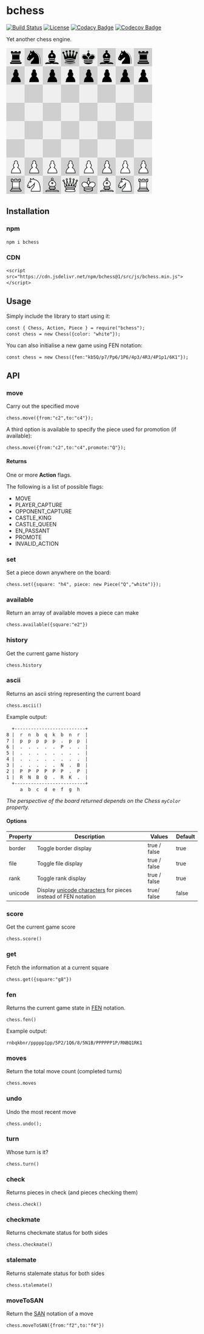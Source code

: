 # bchess

[![Build Status](https://travis-ci.com/blairjordan/bchess.svg?branch=master)](https://travis-ci.com/blairjordan/bchess) [![License](https://img.shields.io/github/license/blairjordan/bchess.svg)](https://opensource.org/licenses/MIT) [![Codacy Badge](https://api.codacy.com/project/badge/Grade/1c77ee10589f47ccbc33c82db9b903ea)](https://www.codacy.com/app/blairjordan/bchess?utm_source=github.com&amp;utm_medium=referral&amp;utm_content=blairjordan/bchess&amp;utm_campaign=Badge_Grade) [![Codecov Badge](https://codecov.io/gh/blairjordan/bchess/branch/master/graph/badge.svg)](https://codecov.io/gh/blairjordan/bchess)

Yet another chess engine.

![](img/screenshot1.png?raw=true)

## Installation

### npm

    npm i bchess

### CDN

    <script src="https://cdn.jsdelivr.net/npm/bchess@1/src/js/bchess.min.js"></script>

## Usage

Simply include the library to start using it:

    const { Chess, Action, Piece } = require("bchess");
    const chess = new Chess({color: "white"});

You can also initialise a new game using FEN notation:

    const chess = new Chess({fen:"kb5Q/p7/Pp6/1P6/4p3/4R3/4P1p1/6K1"});

## API

### move
Carry out the specified move

    chess.move({from:"c2",to:"c4"});

A third option is available to specify the piece used for promotion (if available):

    chess.move({from:"c2",to:"c4",promote:"Q"});

#### Returns

One or more **Action** flags.

The following is a list of possible flags:
 - MOVE
 - PLAYER_CAPTURE
 - OPPONENT_CAPTURE
 - CASTLE_KING
 - CASTLE_QUEEN
 - EN_PASSANT
 - PROMOTE
 - INVALID_ACTION

### set
Set a piece down anywhere on the board:

    chess.set({square: "h4", piece: new Piece("Q","white")});

### available
Return an array of available moves a piece can make

    chess.available({square:"e2"})

### history

Get the current game history

    chess.history
    
### ascii

Returns an ascii string representing the current board

    chess.ascii()

Example output:

      +--------------------------+
    8 |  r  n  b  q  k  b  n  r  |
    7 |  p  p  p  p  p  .  p  p  |
    6 |  .  .  .  .  .  P  .  .  |
    5 |  .  .  .  .  .  .  .  .  |
    4 |  .  .  .  .  .  .  .  .  |
    3 |  .  .  .  .  .  N  .  B  |
    2 |  P  P  P  P  P  P  .  P  |
    1 |  R  N  B  Q  .  R  K  .  |
      +--------------------------+
         a  b  c  d  e  f  g  h

*The perspective of the board returned depends on the Chess `myColor` property.*

#### Options

|Property|Description|Values|Default|
|--|--|--|--|
|border|Toggle border display|true / false|true|
|file|Toggle file display|true / false|true|
|rank|Toggle rank display|true / false|true|
|unicode|Display [unicode characters](https://en.wikipedia.org/wiki/Chess_symbols_in_Unicode) for pieces instead of FEN notation|true/ false|false|

### score

Get the current game score

    chess.score()

### get

Fetch the information at a current square

    chess.get({square:"g8"})

### fen

Returns the current game state in [FEN](https://en.wikipedia.org/wiki/Forsyth%E2%80%93Edwards_Notation) notation.

    chess.fen()

Example output:

    rnbqkbnr/ppppp1pp/5P2/1Q6/8/5N1B/PPPPPP1P/RNBQ1RK1

### moves

Return the total move count (completed turns)

    chess.moves

### undo

Undo the most recent move

    chess.undo();

### turn

Whose turn is it?

    chess.turn()

### check

Returns pieces in check (and pieces checking them)

    chess.check()

### checkmate

Returns checkmate status for both sides

    chess.checkmate()

### stalemate

Returns stalemate status for both sides

    chess.stalemate()

### moveToSAN

Return the [SAN](https://en.wikipedia.org/wiki/Algebraic_notation_(chess)) notation of a move

    chess.moveToSAN({from:"f2",to:"f4"})
